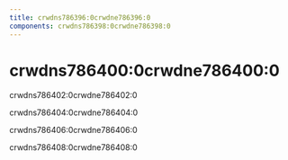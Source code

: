 ```yaml
---
title: crwdns786396:0crwdne786396:0
components: crwdns786398:0crwdne786398:0
---
```

# crwdns786400:0crwdne786400:0

<p class="description">crwdns786402:0crwdne786402:0</p>

crwdns786404:0crwdne786404:0

crwdns786406:0crwdne786406:0

crwdns786408:0crwdne786408:0